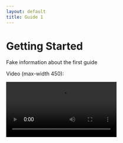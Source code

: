 ```yaml
---
layout: default
title: Guide 1
---
```


# Getting Started

Fake information about the first guide

Video (max-width 450):

<video controls loop style="max-width:450px">
<source src="https://raw.githubusercontent.com/morpho-matters/hello-world/master/media/epicycle.mp4" type="video/mp4">
</video>
